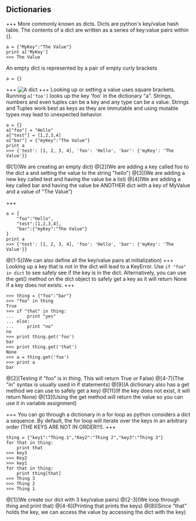 ## Dictionaries
+++
More commonly known as dicts. Dicts are python's key/value hash table. The contents of a dict are written as a series of key:value pairs within {}.
```
a = {"MyKey":"The Value"}
print a['MyKey']
>>> The Value
```
An empty dict is represented by a pair of empty curly brackets
```
a = {}
```
+++
![A dict](https://developers.google.com/edu/python/images/dict.png)
+++
Looking up or setting a value uses square brackets. Running `a['foo']` looks up the key 'foo' in the dictionary "a". Strings, numbers and even tuples can be a key and any type can be a value. Strings and Tuples work best as keys as they are immutable and using mutable types may lead to unexpected behavior.
```
a = {}
a["foo"] = "Hello"
a["test"] = [1,2,3,4]
a["bar"] = {"myKey":"The Value"}
print a
>>> {'test': [1, 2, 3, 4], 'foo': 'Hello', 'bar': {'myKey': 'The Value'}}
```
@[1](We are creating an empty dict)
@[2](We are adding a key called foo to the dict a and setting the value to the string "hello")
@[3](We are adding a new key called test and having the value be a list)
@[4](We are adding a key called bar and having the value be ANOTHER dict with a key of MyValue and a value of "The Value")

+++
```
a = {
    "foo":"Hello",
    "test":[1,2,3,4],
    "bar":{"myKey":"The Value"}
}
print a
>>> {'test': [1, 2, 3, 4], 'foo': 'Hello', 'bar': {'myKey': 'The Value'}}
```
@[1-5](We can also define all the key/value pairs at initialization)
+++
Looking up a key that is not in the dict will lead to a KeyError. Use `if "foo" in dict` to see safely see if the key is in the dict. Alternatively, you can use the get() method on the dict object to safely get a key as it will return None if a key does not exists.
+++
```
>>> thing = {"foo":"bar"}
>>> "foo" in thing
True
>>> if "that" in thing:
...     print "yes"
... else:
...     print "no"
no
>>> print thing.get('foo')
bar
>>> print thing.get('that')
None
>>> a = thing.get('foo')
>>> print a
bar
```
@[2](Testing if "foo" is in thing. This will return True or False)
@[4-7](The "in" syntax is usually used in if statements)
@[9](A dictionary also has a get method we can use to safely get a key)
@[11](If the key does not exist, it will return None)
@[13](Using the get method will return the value so you can use it in variable assignment)

+++
You can go through a dictionary in a for loop as python considers a dict a sequence. By default, the for loop will iterate over the keys in an arbitrary order (THE KEYS ARE NOT IN ORDER!!!).
+++
```
thing = {"key1":"Thing 1","Key2":"Thing 2","key3":"Thing 3"}
for that in thing:
    print that
>>> key3
>>> Key2
>>> key1
for that in thing:
    print thing[that]
>>> Thing 3
>>> Thing 2
>>> Thing 1
```
@[1](We create our dict with 3 key/value pairs)
@[2-3](We loop through thing and print that)
@[4-6](Printing that prints the keys)
@[8](Since "that" holds the key, we can access the value by accessing the dict with the key)
